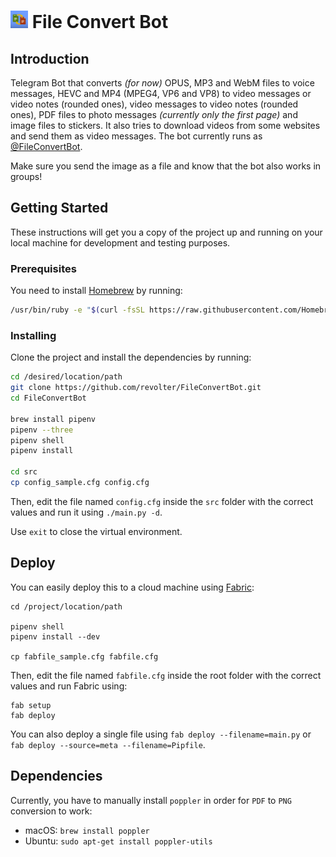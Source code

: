 # <img src="/images/logo.png" width="28"/> File Convert Bot

## Introduction

Telegram Bot that converts _(for now)_ OPUS, MP3 and WebM files to voice
messages, HEVC and MP4 (MPEG4, VP6 and VP8) to video messages or video notes
(rounded ones), video messages to video notes (rounded ones), PDF files to photo
messages _(currently only the first page)_ and image files to stickers. It also
tries to download videos from some websites and send them as video messages. The
bot currently runs as [@FileConvertBot](https://t.me/FileConvertBot).

Make sure you send the image as a file and know that the bot also works in
groups!

## Getting Started

These instructions will get you a copy of the project up and running on your
local machine for development and testing purposes.

### Prerequisites

You need to install [Homebrew](https://brew.sh) by running:

```sh
/usr/bin/ruby -e "$(curl -fsSL https://raw.githubusercontent.com/Homebrew/install/master/install)"
```

### Installing

Clone the project and install the dependencies by running:

```sh
cd /desired/location/path
git clone https://github.com/revolter/FileConvertBot.git
cd FileConvertBot

brew install pipenv
pipenv --three
pipenv shell
pipenv install

cd src
cp config_sample.cfg config.cfg
```

Then, edit the file named `config.cfg` inside the `src` folder with the correct
values and run it using `./main.py -d`.

Use `exit` to close the virtual environment.

## Deploy

You can easily deploy this to a cloud machine using
[Fabric](http://fabfile.org):

```
cd /project/location/path

pipenv shell
pipenv install --dev

cp fabfile_sample.cfg fabfile.cfg
```

Then, edit the file named `fabfile.cfg` inside the root folder with the correct
values and run Fabric using:

```
fab setup
fab deploy
```

You can also deploy a single file using `fab deploy --filename=main.py` or
`fab deploy --source=meta --filename=Pipfile`.

## Dependencies

Currently, you have to manually install `poppler` in order for `PDF` to `PNG`
conversion to work:

- macOS: `brew install poppler`
- Ubuntu: `sudo apt-get install poppler-utils`
